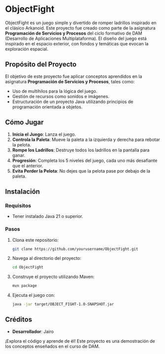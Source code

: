 # ObjectFight

ObjectFight es un juego simple y divertido de romper ladrillos inspirado en el clásico Arkanoid. Este proyecto fue creado como parte de la asignatura **Programación de Servicios y Procesos** del ciclo formativo de DAM (Desarrollo de Aplicaciones Multiplataforma). El diseño del juego está inspirado en el espacio exterior, con fondos y temáticas que evocan la exploración espacial.

## Propósito del Proyecto

El objetivo de este proyecto fue aplicar conceptos aprendidos en la asignatura **Programación de Servicios y Procesos**, tales como:

- Uso de multihilos para la lógica del juego.
- Gestión de recursos como sonidos e imágenes.
- Estructuración de un proyecto Java utilizando principios de programación orientada a objetos.

## Cómo Jugar

1. **Inicia el Juego**: Lanza el juego.
2. **Controla la Paleta**: Mueve la paleta a la izquierda y derecha para rebotar la pelota.
3. **Rompe los Ladrillos**: Destruye todos los ladrillos en la pantalla para ganar.
4. **Progresión**: Completa los 5 niveles del juego, cada uno más desafiante que el anterior.
5. **Evita Perder la Pelota**: No dejes que la pelota pase por debajo de la paleta.

## Instalación

### Requisitos
- Tener instalado Java 21 o superior.

### Pasos
1. Clona este repositorio:
   ```bash
   git clone https://github.com/yourusername/ObjectFight.git
   ```
2. Navega al directorio del proyecto:
   ```bash
   cd ObjectFight
   ```
3. Construye el proyecto utilizando Maven:
   ```bash
   mvn package
   ```
4. Ejecuta el juego con:
   ```bash
   java -jar target/OBJECT_FIGHT-1.0-SNAPSHOT.jar
   ```

## Créditos

- **Desarrollador**: Jairo

¡Explora el código y aprende de él! Este proyecto es una demostración de los conceptos enseñados en el curso de DAM.
